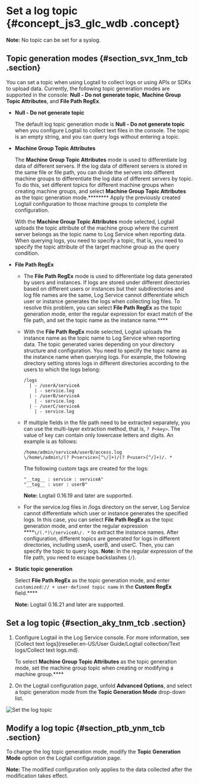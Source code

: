 # Set a log topic {#concept_js3_glc_wdb .concept}

**Note:** No topic can be set for a syslog.

## Topic generation modes {#section_svx_1nm_tcb .section}

You can set a topic when using Logtail to collect logs or using APIs or SDKs to upload data. Currently, the following topic generation modes are supported in the console: **Null - Do not generate topic**, **Machine Group Topic Attributes**, and **File Path RegEx**.

-   **Null - Do not generate topic** 

    The default log topic generation mode is **Null - Do not generate topic** when you configure Logtail to collect text files in the console. The topic is an empty string, and you can query logs without entering a topic.

-   **Machine Group Topic Attributes** 

    The **Machine Group Topic Attributes** mode is used to differentiate log data of different servers. If the log data of different servers is stored in the same file or file path, you can divide the servers into different machine groups to differentiate the log data of different servers by topic. To do this, set different topics for different machine groups when creating machine groups, and select **Machine Group Topic Attributes** as the topic generation mode.******** Apply the previously created Logtail configuration to those machine groups to complete the configuration.

    With the **Machine Group Topic Attributes** mode selected, Logtail uploads the topic attribute of the machine group where the current server belongs as the topic name to Log Service when reporting data. When querying logs, you need to specify a topic, that is, you need to specify the topic attribute of the target machine group as the query condition.

-   **File Path RegEx** 

    -   The **File Path RegEx** mode is used to differentiate log data generated by users and instances. If logs are stored under different directories based on different users or instances but their subdirectories and log file names are the same, Log Service cannot differentiate which user or instance generates the logs when collecting log files. To resolve this problem, you can select **File Path RegEx** as the topic generation mode, enter the regular expression for exact match of the file path, and set the topic name as the instance name.****
    -   With the **File Path RegEx** mode selected, Logtail uploads the instance name as the topic name to Log Service when reporting data. The topic generated varies depending on your directory structure and configuration. You need to specify the topic name as the instance name when querying logs. For example, the following directory setting stores logs in different directories according to the users to which the logs belong:

        ``` {#codeblock_8l4_dod_9ua}
        /logs
          | - /userA/serviceA
            | - service.log
          | - /userB/serviceA
            | - service.log
          | - /userC/serviceA
            | - service.log
        ```

    -   If multiple fields in the file path need to be extracted separately, you can use the multi-layer extraction method, that is, `? P<key>`. The value of key can contain only lowercase letters and digits. An example is as follows:

        ``` {#codeblock_byy_v90_kea}
        /home/admin/serviceA/userB/access.log
        \/home\/admin\/(? P<service>[^\/]+)/(? P<user>[^/]+)/. *
        ```

        The following custom tags are created for the logs:

        ``` {#codeblock_w4m_7s6_yq3}
        "__tag__ : service : serviceA"
        "__tag__ : user : userB"
        ```

        **Note:** Logtail 0.16.19 and later are supported.

    -   For the service.log files in /logs directory on the server, Log Service cannot differentiate which user or instance generates the specified logs. In this case, you can select **File Path RegEx** as the topic generation mode, and enter the regular expression ****`\/(.*)\/serviceA\/. *` to extract the instance names. After configuration, different topics are generated for logs in different directories, including userA, userB, and userC. Then, you can specify the topic to query logs.
    **Note:** In the regular expression of the file path, you need to escape backslashes \(`/`\).

-   **Static topic generation** 

    Select **File Path RegEx** as the topic generation mode, and enter `customized:// + user-defined topic name` in the **Custom RegEx** field.****

    **Note:** Logtail 0.16.21 and later are supported.


## Set a log topic {#section_aky_tnm_tcb .section}

1.  Configure Logtail in the Log Service console. For more information, see [Collect text logs](reseller.en-US/User Guide/Logtail collection/Text logs/Collect text logs.md).

    To select **Machine Group Topic Attributes** as the topic generation mode, set the machine group topic when creating or modifying a machine group.****

2.  On the Logtail configuration page, unfold **Advanced Options**, and select a topic generation mode from the **Topic Generation Mode** drop-down list.

![](images/2904_en-US.png "Set the log topic")

## Modify a log topic {#section_ptb_ynm_tcb .section}

To change the log topic generation mode, modify the **Topic Generation Mode** option on the Logtail configuration page.

**Note:** The modified configuration only applies to the data collected after the modification takes effect.

